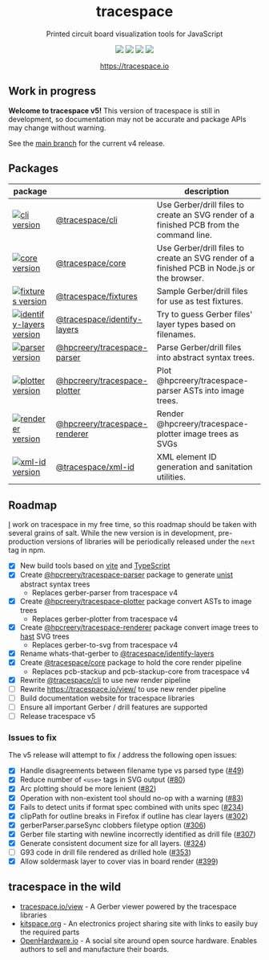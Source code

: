 <div align="center">
  <h1>tracespace</h1>
  <p>Printed circuit board visualization tools for JavaScript</p>
  <p>
    <a title="CI Status" href="https://github.com/tracespace/tracespace/actions"><img src="https://img.shields.io/github/actions/workflow/status/tracespace/tracespace/ci.yml?branch=v5&style=flat-square"></a>
    <a title="Code Coverage" href="https://codecov.io/gh/tracespace/tracespace/branch/v5"><img src="https://img.shields.io/codecov/c/github/tracespace/tracespace/v5?style=flat-square"></a>
    <a title="License" href="https://github.com/tracespace/tracespace/blob/main/LICENSE"><img src="https://img.shields.io/github/license/tracespace/tracespace?style=flat-square"></a>
    <a title="Chat room" href="https://gitter.im/tracespace/Lobby"><img src="https://img.shields.io/gitter/room/tracespace/tracespace?style=flat-square"></a>
  </p>
  <p>
    <a href="https://tracespace.io">https://tracespace.io</a>
  </p>
</div>

## Work in progress

**Welcome to tracespace v5!** This version of tracespace is still in development, so documentation may not be accurate and package APIs may change without warning.

See the [main branch][] for the current v4 release.

[main branch]: https://github.com/tracespace/tracespace/tree/main

## Packages

| package                                             |                                   | description                                                                                 |
| --------------------------------------------------- | --------------------------------- | ------------------------------------------------------------------------------------------- |
| [![cli version][]][cli npm]                         | [@tracespace/cli][]               | Use Gerber/drill files to create an SVG render of a finished PCB from the command line.     |
| [![core version][]][core npm]                       | [@tracespace/core][]              | Use Gerber/drill files to create an SVG render of a finished PCB in Node.js or the browser. |
| [![fixtures version][]][fixtures npm]               | [@tracespace/fixtures][]          | Sample Gerber/drill files for use as test fixtures.                                         |
| [![identify-layers version][]][identify-layers npm] | [@tracespace/identify-layers][]   | Try to guess Gerber files' layer types based on filenames.                                  |
| [![parser version][]][parser npm]                   | [@hpcreery/tracespace-parser][]   | Parse Gerber/drill files into abstract syntax trees.                                        |
| [![plotter version][]][plotter npm]                 | [@hpcreery/tracespace-plotter][]  | Plot @hpcreery/tracespace-parser ASTs into image trees.                                     |
| [![renderer version][]][renderer npm]               | [@hpcreery/tracespace-renderer][] | Render @hpcreery/tracespace-plotter image trees as SVGs                                     |
| [![xml-id version][]][xml-id npm]                   | [@tracespace/xml-id][]            | XML element ID generation and sanitation utilities.                                         |

[@tracespace/cli]: ./packages/cli
[@tracespace/core]: ./packages/parser
[@tracespace/fixtures]: ./packages/fixtures
[@tracespace/identify-layers]: ./packages/identify-layers
[@hpcreery/tracespace-parser]: ./packages/parser
[@hpcreery/tracespace-plotter]: ./packages/plotter
[@hpcreery/tracespace-renderer]: ./packages/renderer
[@tracespace/xml-id]: ./packages/xml-id
[cli npm]: https://www.npmjs.com/package/@tracespace/cli/v/next
[core npm]: https://www.npmjs.com/package/@tracespace/core/v/next
[fixtures npm]: https://www.npmjs.com/package/@tracespace/fixtures/v/next
[identify-layers npm]: https://www.npmjs.com/package/@tracespace/identify-layers/v/next
[parser npm]: https://www.npmjs.com/package/@hpcreery/tracespace-parser/v/next
[plotter npm]: https://www.npmjs.com/package/@hpcreery/tracespace-plotter/v/next
[renderer npm]: https://www.npmjs.com/package/@hpcreery/tracespace-renderer/v/next
[xml-id npm]: https://www.npmjs.com/package/@tracespace/xml-id/v/next
[cli version]: https://img.shields.io/npm/v/@tracespace/cli/next?style=flat-square
[core version]: https://img.shields.io/npm/v/@tracespace/core/next?style=flat-square
[fixtures version]: https://img.shields.io/npm/v/@tracespace/fixtures/next?style=flat-square
[identify-layers version]: https://img.shields.io/npm/v/@tracespace/identify-layers/next?style=flat-square
[parser version]: https://img.shields.io/npm/v/@hpcreery/tracespace-parser/next?style=flat-square
[plotter version]: https://img.shields.io/npm/v/@hpcreery/tracespace-plotter/next?style=flat-square
[renderer version]: https://img.shields.io/npm/v/@hpcreery/tracespace-renderer/next?style=flat-square
[xml-id version]: https://img.shields.io/npm/v/@tracespace/xml-id/next?style=flat-square

## Roadmap

[I][] work on tracespace in my free time, so this roadmap should be taken with several grains of salt. While the new version is in development, pre-production versions of libraries will be periodically released under the `next` tag in npm.

- [x] New build tools based on [vite][] and [TypeScript][]
- [x] Create [@hpcreery/tracespace-parser][] package to generate [unist][] abstract syntax trees
  - Replaces gerber-parser from tracespace v4
- [x] Create [@hpcreery/tracespace-plotter][] package convert ASTs to image trees
  - Replaces gerber-plotter from tracespace v4
- [x] Create [@hpcreery/tracespace-renderer][] package convert image trees to [hast][] SVG trees
  - Replaces gerber-to-svg from tracespace v4
- [x] Rename whats-that-gerber to [@tracespace/identify-layers][]
- [x] Create [@tracespace/core][] package to hold the core render pipeline
  - Replaces pcb-stackup and pcb-stackup-core from tracespace v4
- [x] Rewrite [@tracespace/cli] to use new render pipeline
- [ ] Rewrite <https://tracespace.io/view/> to use new render pipeline
- [ ] Build documentation website for tracespace libraries
- [ ] Ensure all important Gerber / drill features are supported
- [ ] Release tracespace v5

[i]: https://github.com/mcous
[vite]: https://vitejs.dev/
[typescript]: https://www.typescriptlang.org/
[unist]: https://unifiedjs.com/
[hast]: https://github.com/syntax-tree/hast

### Issues to fix

The v5 release will attempt to fix / address the following open issues:

- [x] Handle disagreements between filename type vs parsed type ([#49][])
- [x] Reduce number of `<use>` tags in SVG output ([#80][])
- [x] Arc plotting should be more lenient ([#82][])
- [x] Operation with non-existent tool should no-op with a warning ([#83][])
- [x] Fails to detect units if format spec combined with units spec ([#234][])
- [x] clipPath for outline breaks in Firefox if outline has clear layers ([#302][])
- [x] gerberParser.parseSync clobbers filetype option ([#306][])
- [x] Gerber file starting with newline incorrectly identified as drill file ([#307][])
- [x] Generate consistent document size for all layers. ([#324][])
- [ ] G93 code in drill file rendered as drilled hole ([#353][])
- [x] Allow soldermask layer to cover vias in board render ([#399][])

[#49]: https://github.com/tracespace/tracespace/issues/49
[#80]: https://github.com/tracespace/tracespace/issues/80
[#82]: https://github.com/tracespace/tracespace/issues/82
[#83]: https://github.com/tracespace/tracespace/issues/83
[#234]: https://github.com/tracespace/tracespace/issues/234
[#302]: https://github.com/tracespace/tracespace/issues/302
[#306]: https://github.com/tracespace/tracespace/issues/306
[#307]: https://github.com/tracespace/tracespace/issues/307
[#324]: https://github.com/tracespace/tracespace/issues/324
[#353]: https://github.com/tracespace/tracespace/issues/353
[#399]: https://github.com/tracespace/tracespace/issues/399

## tracespace in the wild

- [tracespace.io/view][tracespace-view] - A Gerber viewer powered by the tracespace libraries
- [kitspace.org][kitspace] - An electronics project sharing site with links to easily buy the required parts
- [OpenHardware.io][openhardware] - A social site around open source hardware. Enables authors to sell and manufacture their boards.

[tracespace-view]: https://tracespace.io/view
[kitspace]: https://kitspace.org
[openhardware]: https://www.openhardware.io
